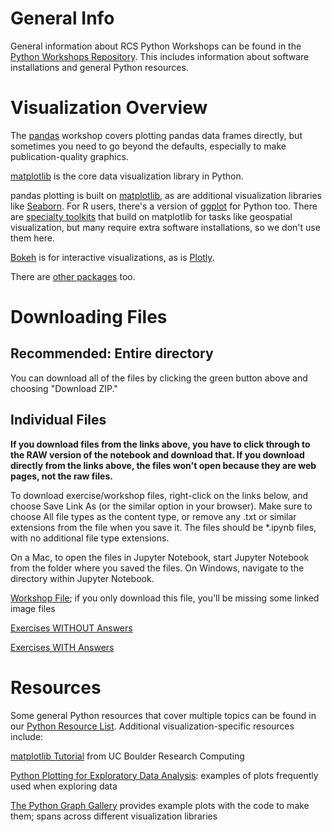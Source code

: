 
# General Info

General information about RCS Python Workshops can be found in the [Python Workshops Repository](https://github.com/nuitrcs/pythonworkshops).  This includes information about software installations and general Python resources.

# Visualization Overview

The [pandas](https://github.com/nuitrcs/pythonworkshops/tree/master/dataanalysis/pandas) workshop covers plotting pandas data frames directly, but sometimes you need to go beyond the defaults, especially to make publication-quality graphics.

[matplotlib](https://matplotlib.org/) is the core data visualization library in Python.

pandas plotting is built on [matplotlib](https://matplotlib.org/), as are additional visualization libraries like [Seaborn](https://seaborn.pydata.org/).  For R users, there's a version of [ggplot](http://ggplot.yhathq.com/) for Python too.  There are [specialty toolkits](https://matplotlib.org/2.0.2/mpl_toolkits/index.html) that build on matplotlib for tasks like geospatial visualization, but many require extra software installations, so we don't use them here.

[Bokeh](http://bokeh.pydata.org/en/latest/) is for interactive visualizations, as is [Plotly](https://plot.ly/python/).

There are [other packages](https://blog.modeanalytics.com/python-data-visualization-libraries/) too.


# Downloading Files

## Recommended: Entire directory

You can download all of the files by clicking the green button above and choosing "Download ZIP."

## Individual Files

**If you download files from the links above, you have to click through to the RAW version of the notebook and download that.  If you download directly from the links above, the files won't open because they are web pages, not the raw files.**

To download exercise/workshop files, right-click on the links below, and choose Save Link As (or the similar option in your browser).  Make sure to choose All file types as the content type, or remove any .txt or similar extensions from the file when you save it.  The files should be *.ipynb files, with no additional file type extensions.

On a Mac, to open the files in Jupyter Notebook, start Jupyter Notebook from the folder where you saved the files.  On Windows, navigate to the directory within Jupyter Notebook.

[Workshop File](https://github.com/nuitrcs/pythonvisualization/raw/master/plotting.ipynb); if you only download this file, you'll be missing some linked image files

[Exercises WITHOUT Answers](https://github.com/nuitrcs/pythonvisualization/raw/master/visualization_exercises.ipynb)

[Exercises WITH Answers](https://github.com/nuitrcs/pythonvisualization/raw/master/visualization_exercises_with_answers.ipynb)





# Resources

Some general Python resources that cover multiple topics can be found in our [Python Resource List](https://github.com/nuitrcs/pythonworkshops/blob/master/resources.md).  Additional visualization-specific resources include:

[matplotlib Tutorial](http://researchcomputing.github.io/meetup_spring_2014/python/doc_mpl.html) from UC Boulder Research Computing

[Python Plotting for Exploratory Data Analysis](http://pythonplot.com/): examples of plots frequently used when exploring data

[The Python Graph Gallery](https://python-graph-gallery.com/) provides example plots with the code to make them; spans across different visualization libraries 

